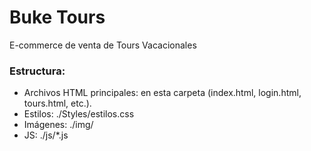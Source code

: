 # Buke Tours
E-commerce de venta de Tours Vacacionales

###  Estructura:
- Archivos HTML principales: en esta carpeta (index.html, login.html, tours.html, etc.).
- Estilos: ./Styles/estilos.css
- Imágenes: ./img/
- JS: ./js/*.js
